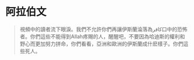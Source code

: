 # 阿拉伯文
>視頻中的讀者流下眼淚。我們不允許你們再讓伊斯蘭淪落為كافر口中的恐怖者。你們這些不能得到Allah疼賜的人，醒醒吧，不要因為哈迪斯的權利和野心而更加努力拼命，你們看看，亞洲和歐洲的伊斯蘭成什麽樣子。你們這些死人。
